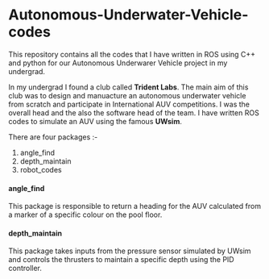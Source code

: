# Autonomous-Underwater-Vehicle-codes
This repository contains all the codes that I have written in ROS using C++ and python for our Autonomous Underwarer Vehicle project in my undergrad.

In my undergrad I found a club called **Trident Labs**. The main aim of this club was to design and manuacture an autonomous underwater vehicle from scratch and participate in International AUV competitions. I was the overall head and the also the software head of the team. I have written ROS codes to simulate an AUV using the famous **UWsim**. 

There are four packages :-
1. angle_find
2. depth_maintain
3. robot_codes

#### angle_find
This package is responsible to return a heading for the AUV calculated from a marker of a specific colour on the pool floor. 

#### depth_maintain
This package takes inputs from the pressure sensor simulated by UWsim and controls the thrusters to maintain a specific depth using the PID controller.
